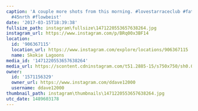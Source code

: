 ```yaml
---
caption: 'A couple more shots from this morning. #lovestarraceclub #fatbike #borealisecho
  #45nrth #flowbeist'
date: '2017-03-15T18:39:38'
fullsize_path: instagram\fullsize\1471220553657638264.jpg
instagram_url: https://www.instagram.com/p/BRq00x3BF14
location:
  id: '906367115'
  location_url: https://www.instagram.com/explore/locations/906367115
  name: Skokie Lagoons
media_id: '1471220553657638264'
media_url: https://scontent.cdninstagram.com/t51.2885-15/s750x750/sh0.08/e35/16908778_770864776403622_5840532443064434688_n.jpg
owner:
  id: '1571156329'
  owner_url: https://www.instagram.com/ddave12000
  username: ddave12000
thumbnail_path: instagram\thumbnails\1471220553657638264.jpg
utc_date: 1489603178
---
```

